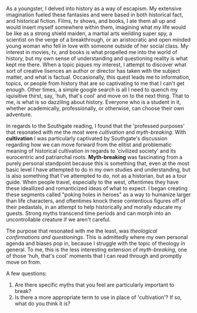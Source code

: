 As a youngster, I delved into history as a way of escapism. My extensive imagination fueled these fantasies and were based in both historical fact, and historical fiction. Films, tv shows, and books, I ate them all up and would insert myself somewhere within them, imagining what my life would be like as a strong shield maiden, a martial arts weilding super spy, a scientist on the verge of a breakthrough, or an aristocratic and open minded young woman who fell in love with someone outside of her social class. 
My interest in movies, tv, and books is what propelled me into the world of history, but my own sense of understanding and questioning reality is what kept me there. When a topic piques my interest, I attempt to discover what sort of creative lisences an author or director has taken with the subject matter, and what is factual. Occasionally, this quest leads me to information, topics, or people from history that are so captivating to me  that I can't get enough. Other times, a simple google search is all I need to quench my iquisitive thirst, say, 'huh, that's cool' and move on to the next thing. That to me, is what is so dazzlilng about history. Everyone who is a student in it, whether academically, professionally, or otherwise, can choose their own adventure. 

In regards to the Southgate reading, I found that the 'professed purposes' that resonated with me the most were *cultivation* and *myth-breaking*. With **cultivation** I was particularly captivated by Southgate's discussion regarding how we can move forward from the elitist and problematic meaning of historical cultivation in regards to 'civilized society' and its eurocentric and patriarchal roots. **Myth-breaking** was fascinating from a purely personal standpoint because this is something that, even at the most basic level I have attempted to do in my own studies and understanding, but is also something that I've attempted to do, not as a historian, but as a tour guide. When people travel, especially to the west, oftentimes they have these ideallized and romanticized ideas of what to expect. I began creating these segments called "poking holes in heroes" as a way to humanize larger than life characters, and oftentimes knock these contentious figures off of their pedastals, in an attempt to help historically and morally educate my guests. Strong myths transcend time periods and can morph into an uncontrollable creature if we aren't careful.  

The purpose that resonated with me the least, was *theological confirmations and questionings*. This is admittedly where my own personal agenda and biases pop in, because I struggle with the topic of theology in general. To me, this is the less interesting extension of *myth-breaking*, one of those 'huh, that's cool' moments that I can read through and promptly move on from. 

A few questions: 
1. Are there specific myths that you feel are particularly important to break? 
2. Is there a more appropriate term to use in place of 'cultivation'? If so, what do you think it is?

